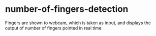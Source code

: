 # number-of-fingers-detection

Fingers are shown to webcam, which is taken as input, and displays the output of number of fingers pointed in real time
